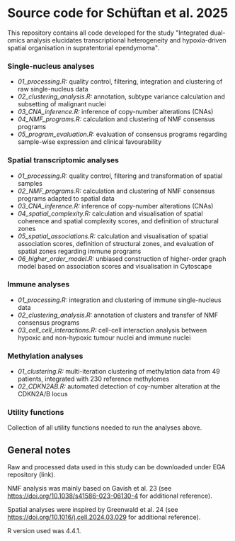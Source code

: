 # Source code for Schüftan et al. 2025

This repository contains all code developed for the study "Integrated dual-omics analysis elucidates transcriptional heterogeneity and hypoxia-driven spatial organisation in supratentorial ependymoma".

### Single-nucleus analyses  
- *01_processing.R:* quality control, filtering, integration and clustering of raw single-nucleus data
- *02_clustering_analysis.R:* annotation, subtype variance calculation and subsetting of malignant nuclei
- *03_CNA_inference.R:* inference of copy-number alterations (CNAs)
- *04_NMF_programs.R:* calculation and clustering of NMF consensus programs
- *05_program_evaluation.R:* evaluation of consensus programs regarding sample-wise expression and clinical favourability

### Spatial transcriptomic analyses  
- *01_processing.R:* quality control, filtering and transformation of spatial samples
- *02_NMF_programs.R:* calculation and clustering of NMF consensus programs adapted to spatial data
- *03_CNA_inference.R:* inference of copy-number alterations (CNAs)
- *04_spatial_complexity.R:* calculation and visualisation of spatial coherence and spatial complexity scores, and definition of structural zones
- *05_spatial_associations.R:* calculation and visualisation of spatial association scores, definition of structural zones, and evaluation of spatial zones regarding immune programs
- *06_higher_order_model.R:* unbiased construction of higher-order graph model based on association scores and visualisation in Cytoscape

### Immune analyses
- *01_processing.R:* integration and clustering of immune single-nucleus data
- *02_clustering_analysis.R:* annotation of clusters and transfer of NMF consensus programs
- *03_cell_cell_interactions.R:* cell-cell interaction analysis between hypoxic and non-hypoxic tumour nuclei and immune nuclei

### Methylation analyses
- *01_clustering.R:* multi-iteration clustering of methylation data from 49 patients, integrated with 230 reference methylomes
- *02_CDKN2AB.R:* automated detection of coy-number alteration at the CDKN2A/B locus

### Utility functions
Collection of all utility functions needed to run the analyses above.



## General notes
Raw and processed data used in this study can be downloaded under EGA repository (link).

NMF analysis was mainly based on Gavish et al. 23 (see https://doi.org/10.1038/s41586-023-06130-4 for additional reference).

Spatial analyses were inspired by Greenwald et al. 24 (see https://doi.org/10.1016/j.cell.2024.03.029 for additional reference).

R version used was 4.4.1.


